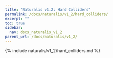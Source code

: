 ```yaml
---
title: "Naturalis v1.2: Hard Colliders"
permalink: /docs/naturalis/v1_2/hard_colliders/
excerpt: ""
toc: true
sidebar:
  nav: docs_naturalis_v1_2
parent_url: /docs/naturalis/v1_2/
---
```


{% include naturalis/v1_2/hard_colliders.md %}
